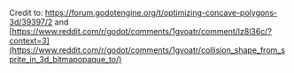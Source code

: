 Credit to:
https://forum.godotengine.org/t/optimizing-concave-polygons-3d/39397/2
and 
[https://www.reddit.com/r/godot/comments/1gvoatr/comment/lz8l36c/?context=3](https://www.reddit.com/r/godot/comments/1gvoatr/collision_shape_from_sprite_in_3d_bitmapopaque_to/)
